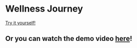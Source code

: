 # Wellness Journey 

[Try it yourself!](https://wellnessjourney.herokuapp.com/login)

## Or you can watch the demo video [here](file:///C:/Users/HP%20Book%20Pro/Videos/Miro%20Video%20Converter/2020-04-01_22-30-15.webm.webm)!

